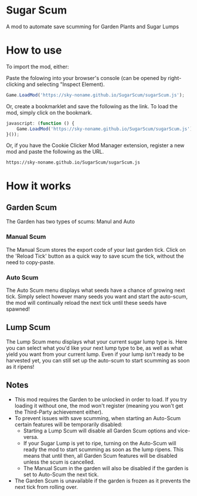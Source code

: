 # Sugar Scum
A mod to automate save scumming for Garden Plants and Sugar Lumps

# How to use
To import the mod, either:

Paste the folowing into your browser's console (can be opened by right-clicking and selecting "Inspect Element).
```javascript
Game.LoadMod('https://sky-noname.github.io/SugarScum/sugarScum.js');
```

Or, create a bookmarklet and save the following as the link. To load the mod, simply click on the bookmark.
```javascript
javascript: (function () {
    Game.LoadMod('https://sky-noname.github.io/SugarScum/sugarScum.js');
}());
```

Or, if you have the Cookie Clicker Mod Manager extension, register a new mod and paste the following as the URL.
```
https://sky-noname.github.io/SugarScum/sugarScum.js
```

# How it works
## Garden Scum
The Garden has two types of scums: Manul and Auto
### Manual Scum
The Manual Scum stores the export code of your last garden tick. Click on the 'Reload Tick' button as a quick way to save scum the tick, without the need to copy-paste.

### Auto Scum
The Auto Scum menu displays what seeds have a chance of growing next tick. Simply select however many seeds you want and start the auto-scum, the mod will continually reload the next tick until these seeds have spawned!

## Lump Scum
The Lump Scum menu displays what your current sugar lump type is. Here you can select what you'd like your next lump type to be, as well as what yield you want from your current lump. Even if your lump isn't ready to be harvested yet, you can still set up the auto-scum to start scumming as soon as it ripens!

## Notes
- This mod requires the Garden to be unlocked in order to load. If you try loading it without one, the mod won't register (meaning you won't get the Third-Party achievement either).
- To prevent issues with save scumming, when starting an Auto-Scum certain features will be temporarily disabled:
    - Starting a Lump Scum will disable all Garden Scum options and vice-versa.
    - If your Sugar Lump is yet to ripe, turning on the Auto-Scum will ready the mod to start scumming as soon as the lump ripens. This means that until then, all Garden Scum features will be disabled unless the scum is cancelled.
    - The Manual Scum in the garden will also be disabled if the garden is set to Auto-Scum the next tick.
- The Garden Scum is unavailable if the garden is frozen as it prevents the next tick from rolling over.
